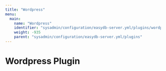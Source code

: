 ```yaml
---
title: "Wordpress"
menu:
  main:
    name: "Wordpress"
    identifier: "sysadmin/configuration/easydb-server.yml/plugins/wordpress"
    weight: -935
    parent: "sysadmin/configuration/easydb-server.yml/plugins"
---
```


# Wordpress Plugin